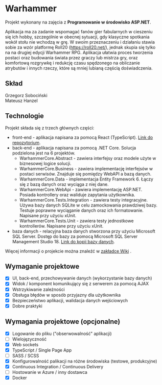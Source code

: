 # Warhammer
Projekt wykonany na zajęcia z **Programowanie w środowisko ASP.NET**.

Aplikacja ma za zadanie wspomagać fanów gier fabularnych w cieszeniu się ich hobby, szczególnie w obecnej sytuacji, gdy klasyczne spotkania wokół stołu nie wchodzą w grę.
W swoim przeznaczeniu i działaniu stawia sobie za wzór platformę Roll20 (https://roll20.net/), jednak skupia się tylko na na drugiej edycji Warhammer RPG.
Aplikacja ułatwia proces tworzenia postaci oraz budowania świata przez graczy lub mistrza gry, oraz komfortową rozgrywkę i redukcję czasu spędzonego na obliczanie atrybutów i innych rzeczy, które są mniej lubianą częścią doświadczenia.

## Skład
Grzegorz Sobociński <br/>
Mateusz Hanzel

## Technologie
Projekt składa się z trzech głównych części:
- front-end - aplikacja napisana za pomocą React (TypeScript). [Link do repozytorium](https://github.com/matek997/warhammer).
- back-end - aplikacja napisana za pomocą .NET Core. Solucja podzielona jest na 6 projektów.
    - WarhammerCore.Abstract - zawiera interfejsy oraz modele użyte w biznesowej logice solucji.
    - WarhammerCore.Business - zawiera implementację interfejsów w postaci serwisów. Znajduje się pomiędzy WebAPI a bazą danych.
    - WarhammerCore.Data - implementacja Entity Framework 6. Łączy się z bazą danych oraz wyciąga z niej dane.
    - WarhammerCore.WebApi - zawiera implementację ASP.NET. Posiada kontrollery oraz waliduje zapytania użytkownika. 
    - WarhammerCore.Tests.Integration - zawiera testy integracyjne. Używa bazy danych SQLite w celu zamockowania prawdziwej bazy. Testuje poprawne wyciąganie danych oraz ich formatowanie. Napisane przy użyciu xUnit.
    - WarhammerCore.Tests.Unit - zawiera testy jednostkowe kontrollerów. Napisane przy użyciu xUnit.
- baza danych - relacyjna baza danych stworzona przy użyciu Microsoft SQL Server. Dostęp do bazy za pomocą Microsoft SQL Server Management Studio 18. [Link do kopii bazy danych](https://github.com/matek997/warhammer-core/wiki/Setup).

Więcej informacji o projekcie można znaleźć w [zakładce Wiki](https://github.com/matek997/warhammer-core/wiki) .

## Wymaganie projektowe
- [x] UI, back-end, przechowywanie danych (wykorzystanie bazy danych)
- [x] Widok / komponent komunikujący się z serwerem za pomocą AJAX
- [x] Wstrzykiwanie zależności
- [x] Obsługa błędów w sposób przyjazny dla użytkownika
- [x] Bezpieczeństwo aplikacji, walidacja danych wejściowych
- [x] Dobre praktyki

## Wymagania projektowe (opcjonalne)
- [x] Logowanie do pliku ("obserwowalność" aplikacji)
- [ ] Wielojęzyczność
- [x] Web sockets
- [x] TypeScript / Single Page App
- [ ] SASS / SCSS
- [x] Konfigurowalność palikacji na różne środowiska (testowe, produkcyjne)
- [x] Continuous Integration / Continuous Delivery
- [ ] Hostowanie w Azure / inny dostawca
- [x] Docker
